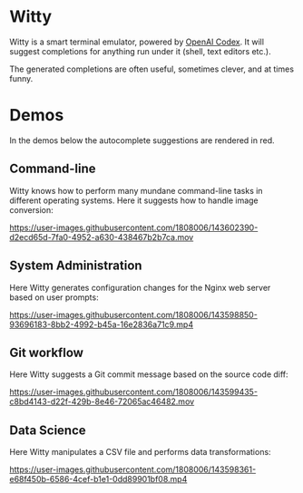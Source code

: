 # Witty

Witty is a smart terminal emulator, powered by [OpenAI Codex](https://openai.com/blog/openai-codex/).
It will suggest completions for anything run under it (shell, text editors etc.).

The generated completions are often useful, sometimes clever, and at times funny.


# Demos

In the demos below the autocomplete suggestions are rendered in red. 

## Command-line 

Witty knows how to perform many mundane command-line tasks in different operating systems. Here it suggests
how to handle image conversion:


https://user-images.githubusercontent.com/1808006/143602390-d2ecd65d-7fa0-4952-a630-438467b2b7ca.mov



## System Administration

Here Witty generates configuration changes for the Nginx web server based on user prompts:

https://user-images.githubusercontent.com/1808006/143598850-93696183-8bb2-4992-b45a-16e2836a71c9.mp4

## Git workflow

Here Witty suggests a Git commit message based on the source code diff:


https://user-images.githubusercontent.com/1808006/143599435-c8bd4143-d22f-429b-8e46-72065ac46482.mov


## Data Science

Here Witty manipulates a CSV file and performs data transformations: 

https://user-images.githubusercontent.com/1808006/143598361-e68f450b-6586-4cef-b1e1-0dd89901bf08.mp4

